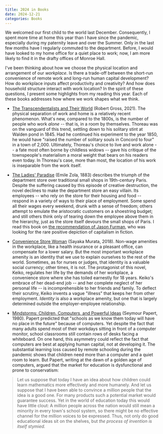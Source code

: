 ```yaml
---
title: 2024 in Books
date: 2024-12-21
categories: Books
---
```


We welcomed our first child to the world last December. Consequently, I spent more time at home this year than I have since the pandemic, especially during my paternity leave and over the Summer. Only in the last few months have I regularly commuted to the department. Before, I would have looked to my home office for a quiet place to work; now, I am more likely to find it in the drafty offices of Monroe Hall.

I've been thinking about how we choose the physical location and arrangement of our *workplace*. Is there a trade-off between the short-run convenience of remote work and long-run human capital development? How do workplace inputs affect productivity and creativity? And how does household structure interact with work location? In the spirit of these questions, I present some highlights from my reading this year. Each of these books addresses how where we work shapes what we think.

- [The Transcendentalists and Their World](https://www.amazon.com/Transcendentalists-Their-World-Robert-Gross/dp/0374279322) (Robert Gross, 2021). The physical separation of work and home is a relatively recent phenomenon. What's new, compared to the 1800s, is the number of people who work *alone* -- that is, in a room by themselves. Thoreau was on the vanguard of this trend, settling down to his solitary stint at Walden pond in 1845. Had he continued his experiment to the year 1850, he would have "raised the number of solitary souls in Concord to four" in a town of 2,000. Ultimately, Thoreau's choice to live and work alone -- a fate most often borne by childless widows -- gave his critique of the townspeople's materialism a moral weight that bears on his readers even today. In Thoreau's case, more than most, the location of his work is inseparable from the work itself.

- [The Ladies' Paradise](https://gutenberg.org/ebooks/54726) (Emile Zola, 1883) describes the triumph of the department store over traditional small shops in 19th-century Paris. Despite the suffering caused by this episode of creative destruction, the novel declines to make the department store an easy villain. Its employees -- who rely on the store for their housing and food -- respond in a variety of ways to their place of employment. Some spend all their wages every weekend, drunk with a sense of freedom; others attempt to emulate the aristocratic customers on a shoestring budget; and still others think only of tearing down the employee above them in the hierarchy, just as the store itself devours the small shops of Paris. I read this book on [the recommendation of Jason Furman](https://www.goodreads.com/review/show/6497195146), who was looking for the rare positive depiction of capitalism in fiction.

- [Convenience Store Woman](https://www.amazon.com/Convenience-Store-Woman-Sayaka-Murata/dp/0802128254) (Sayaka Murata, 2018). Non-wage amenities in the workplace, like a health insurance or a pleasant office, can compensate for a lower salary. But the most important workplace amenity is an identity that we use to explain ourselves to the rest of the world. Sometimes, as for nurses or judges, that identity is a valuable social currency; other times, it is not. The protagonist of this novel, Keiko, regulates her life by the demands of her workplace, a convenience store where she has toiled earnestly for 18 years. Keiko's embrace of her dead-end job -- and her complete neglect of her personal life -- is incomprehensible to her friends and family. To deflect their scrutiny, Keiko invents a vague "illness" that keeps her from other employment. *Identity* is also a workplace amenity, but one that is largely determined outside the employer-employee relationship.

- [Mindstorms: Children, Computers, and Powerful Ideas](https://www.amazon.com/Mindstorms-Children-Computers-Powerful-Ideas/dp/1541675126) (Seymour Papert, 1980). Papert predicted that "schools as we know them today will have no place in the future" because of computers. Yet despite the fact that many adults spend most of their workdays sitting in front of a computer monitor, school classrooms still contain rows of desks facing a whiteboard. On one hand, this asymmetry could reflect the fact that computers are best at applying human capital, not at developing it. The substantial learning loss caused by remote schooling during the pandemic shows that children need more than a computer and a quiet room to learn. But Papert, writing at the dawn of a golden age of computers, argued that the market for education is dysfunctional and prone to conservatism:
> Let us suppose that today I have an idea about how children could learn mathematics more effectively and more humanely. And let us suppose that I have been able to convince a million people that the idea is a good one. For many products such a potential market would guarantee success. Yet in the world of education today this would have little clout: A million people across the nation would still mean a minority in every town's school system, so there might be no effective channel for the million voices to be expressed. Thus, not only do good educational ideas sit on the shelves, but *the process of invention is itself stymied.*
